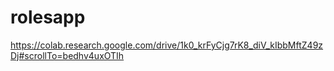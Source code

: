 # rolesapp 
https://colab.research.google.com/drive/1k0_krFyCjg7rK8_diV_kIbbMftZ49zDj#scrollTo=bedhv4uxOTIh
